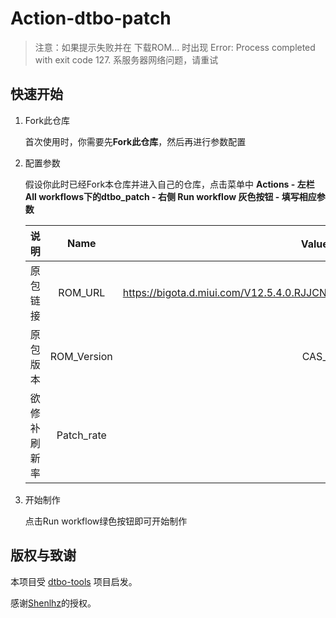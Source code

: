 # Action-dtbo-patch

> 注意：如果提示失败并在 下载ROM... 时出现 Error: Process completed with exit code 127. 系服务器网络问题，请重试

## 快速开始

1. Fork此仓库
   
   首次使用时，你需要先**Fork此仓库**，然后再进行参数配置

2. 配置参数

   假设你此时已经Fork本仓库并进入自己的仓库，点击菜单中 **Actions - 左栏All workflows下的dtbo_patch - 右侧 Run workflow 灰色按钮 - 填写相应参数**

   |     说明     |    Name     |                  Value(按你自己的需求填写)                   |
   | :----------: | :---------: | :----------------------------------------------------------: |
   |   原包链接   |   ROM_URL   | https://bigota.d.miui.com/V12.5.4.0.RJJCNXM/miui_CAS_V12.5.4.0.RJJCNXM_55172411ad_11.0.zip |
   |   原包版本   | ROM_Version |                    CAS_V12.5.4.0.RJJCNXM                     |
   | 欲修补刷新率 | Patch_rate  |                              90                              |

3. 开始制作
   
   点击Run workflow绿色按钮即可开始制作

## 版权与致谢

本项目受 [dtbo-tools](https://github.com/Shenlhz/dtbo-tools) 项目启发。

感谢[Shenlhz](https://github.com/Shenlhz)的授权。
